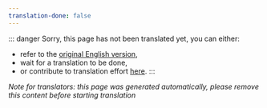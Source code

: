 ```yaml
---
translation-done: false
---
```

::: danger
Sorry, this page has not been translated yet, you can either:
- refer to the [original English version](</mapping/advanced-lighting.md>),
- wait for a translation to be done,
- or contribute to translation effort [here](https://github.com/bsmg/wiki).
:::

_Note for translators: this page was generated automatically, please remove this content before starting translation_
